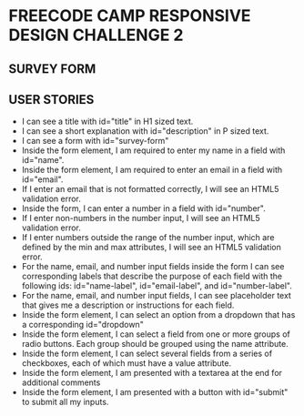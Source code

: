 # FREECODE CAMP RESPONSIVE DESIGN CHALLENGE 2 

## SURVEY FORM 

## USER STORIES 

*  I can see a title with id="title" in H1 sized text.
*  I can see a short explanation with id="description" in P sized text.
* I can see a form with id="survey-form"
* Inside the form element, I am required to enter my name in a field with id="name".
*   Inside the form element, I am required to enter an email in a field with id="email".
*  If I enter an email that is not formatted correctly, I will see an HTML5 validation error.
*  Inside the form, I can enter a number in a field with id="number".
*  If I enter non-numbers in the number input, I will see an HTML5 validation error.
* If I enter numbers outside the range of the number input, which are defined by the min and max attributes, I will see an HTML5 validation error.
* For the name, email, and number input fields inside the form I can see corresponding labels that describe the purpose of each field with the following ids: id="name-label", id="email-label", and id="number-label".
*  For the name, email, and number input fields, I can see placeholder text that gives me a description or instructions for each field.
* Inside the form element, I can select an option from a dropdown that has a corresponding id="dropdown"
*  Inside the form element, I can select a field from one or more groups of radio buttons. Each group should be grouped using the name attribute.
* Inside the form element, I can select several fields from a series of checkboxes, each of which must have a value attribute.
*  Inside the form element, I am presented with a textarea at the end for additional comments
*  Inside the form element, I am presented with a button with id="submit" to submit all my inputs.


